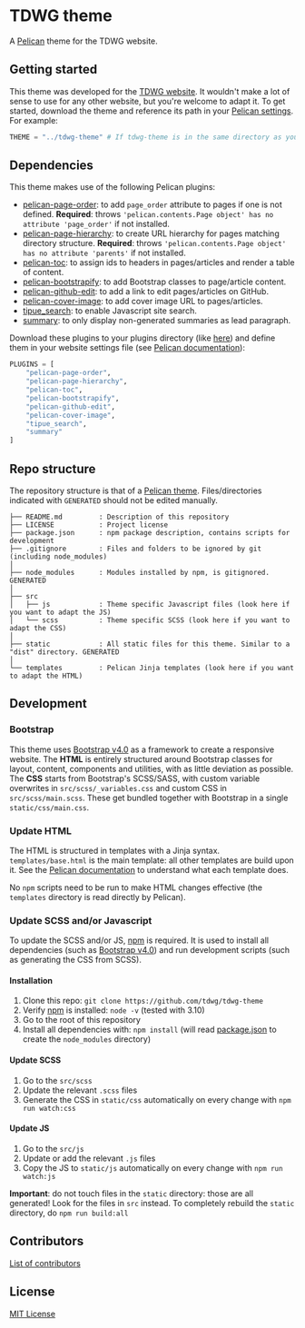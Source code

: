 # TDWG theme

A [Pelican](http://docs.getpelican.com/) theme for the TDWG website.

## Getting started

This theme was developed for the [TDWG website](https://github.com/tdwg/website). It wouldn't make a lot of sense to use for any other website, but you're welcome to adapt it. To get started, download the theme and reference its path in your [Pelican settings](http://docs.getpelican.com/en/latest/settings.html#themes). For example:

```python
THEME = "../tdwg-theme" # If tdwg-theme is in the same directory as your website repo
```

## Dependencies

This theme makes use of the following Pelican plugins:

* [pelican-page-order](https://github.com/akhayyat/pelican-page-order): to add `page_order` attribute to pages if one is not defined. **Required**: throws `'pelican.contents.Page object' has no attribute 'page_order'` if not installed.
* [pelican-page-hierarchy](https://github.com/akhayyat/pelican-page-hierarchy): to create URL hierarchy for pages matching directory structure. **Required**: throws `'pelican.contents.Page object' has no attribute 'parents'` if not installed.
* [pelican-toc](https://github.com/ingwinlu/pelican-toc): to assign ids to headers in pages/articles and render a table of content.
* [pelican-bootstrapify](https://github.com/ingwinlu/pelican-bootstrapify): to add Bootstrap classes to page/article content.
* [pelican-github-edit](https://github.com/peterdesmet/pelican-github-edit): to add a link to edit pages/articles on GitHub.
* [pelican-cover-image](https://github.com/peterdesmet/pelican-cover-image): to add cover image URL to pages/articles.
* [tipue_search](https://github.com/getpelican/pelican-plugins/tree/master/tipue_search): to enable Javascript site search.
* [summary](https://github.com/getpelican/pelican-plugins/tree/master/summary): to only display non-generated summaries as lead paragraph.

Download these plugins to your plugins directory (like [here](https://github.com/tdwg/website/tree/master/plugins)) and define them in your website settings file (see [Pelican documentation](http://docs.getpelican.com/en/stable/plugins.html)):

```python
PLUGINS = [
    "pelican-page-order",
    "pelican-page-hierarchy",
    "pelican-toc",
    "pelican-bootstrapify",
    "pelican-github-edit",
    "pelican-cover-image",
    "tipue_search",
    "summary"
]
```

## Repo structure

The repository structure is that of a [Pelican theme](http://docs.getpelican.com/en/latest/themes.html#structure). Files/directories indicated with `GENERATED` should not be edited manually.

```
├── README.md         : Description of this repository
├── LICENSE           : Project license
├── package.json      : npm package description, contains scripts for development
├── .gitignore        : Files and folders to be ignored by git (including node_modules)
│
├── node_modules      : Modules installed by npm, is gitignored. GENERATED
│
├── src
│   ├── js            : Theme specific Javascript files (look here if you want to adapt the JS)
│   └── scss          : Theme specific SCSS (look here if you want to adapt the CSS)
│
├── static            : All static files for this theme. Similar to a "dist" directory. GENERATED
│
└── templates         : Pelican Jinja templates (look here if you want to adapt the HTML)
```

## Development

### Bootstrap

This theme uses [Bootstrap v4.0](https://getbootstrap.com/docs/4.0/getting-started/introduction/) as a framework to create a responsive website. The **HTML** is entirely structured around Bootstrap classes for layout, content, components and utilities, with as little deviation as possible. The **CSS** starts from Bootstrap's SCSS/SASS, with custom variable overwrites in `src/scss/_variables.css` and custom CSS in `src/scss/main.scss`. These get bundled together with Bootstrap in a single `static/css/main.css`.

### Update HTML

The HTML is structured in templates with a Jinja syntax. `templates/base.html` is the main template: all other templates are build upon it. See the [Pelican documentation](http://docs.getpelican.com/en/latest/themes.html) to understand what each template does.

No `npm` scripts need to be run to make HTML changes effective (the `templates` directory is read directly by Pelican).

### Update SCSS and/or Javascript

To update the SCSS and/or JS, [npm](https://www.npmjs.com/get-npm) is required. It is used to install all dependencies (such as [Bootstrap v4.0](https://getbootstrap.com/)) and run development scripts (such as generating the CSS from SCSS).

#### Installation

1. Clone this repo: `git clone https://github.com/tdwg/tdwg-theme`
2. Verify [npm](https://www.npmjs.com/get-npm) is installed: `node -v` (tested with 3.10)
3. Go to the root of this repository
4. Install all dependencies with: `npm install` (will read [package.json](package.json) to create the `node_modules` directory)

#### Update SCSS

1. Go to the `src/scss`
2. Update the relevant `.scss` files
3. Generate the CSS in `static/css` automatically on every change with `npm run watch:css`

#### Update JS

1. Go to the `src/js`
2. Update or add the relevant `.js` files
3. Copy the JS to `static/js` automatically on every change with `npm run watch:js`

**Important**: do not touch files in the `static` directory: those are all generated! Look for the files in `src` instead. To completely rebuild the `static` directory, do `npm run build:all`

## Contributors

[List of contributors](https://github.com/tdwg/tdwg-theme/contributors)

## License

[MIT License](LICENSE)

